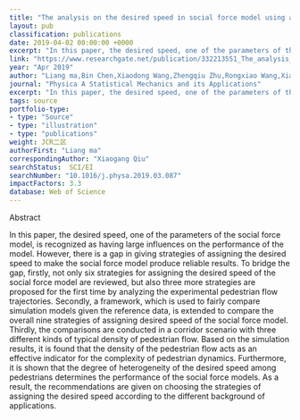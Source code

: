 ```yaml
---
title: "The analysis on the desired speed in social force model using a data driven approach"
layout: pub
classification: publications
date: 2019-04-02 00:00:00 +0000
excerpt: "In this paper, the desired speed, one of the parameters of the social force model, is recognized as having large influences on the performance of the model. However, there is a gap in giving strategies of assigning the desired speed to make the social force model produce reliable results. To bridge the gap, firstly, not only six strategies for assi..."
link: "https://www.researchgate.net/publication/332213551_The_analysis_on_the_desired_speed_in_social_force_model_using_a_data_driven_approach"
year: "Apr 2019"
author: "Liang ma,Bin Chen,Xiaodong Wang,Zhengqiu Zhu,Rongxiao Wang,Xiaogang Qiu,"
journal: "Physica A Statistical Mechanics and its Applications"
excerpt: "In this paper, the desired speed, one of the parameters of the social force model, is recognized as having large influences on the performance of the model. However, there is a gap in giving strategies of assigning the desired speed to make the social force model produce reliable results. To bridge the gap, firstly, not only six strategies for assi..."
tags: source
portfolio-type: 
- type: "Source"
- type: "illustration"
- type: "publications"
weight: JCR二区
authorFirst: "Liang ma"
correspondingAuthor: "Xiaogang Qiu"
searchStatus:  SCI/EI
searchNumber: "10.1016/j.physa.2019.03.087"
impactFactors: 3.3
database: Web of Science
---
```

Abstract

In this paper, the desired speed, one of the parameters of the social force model, is recognized as having large influences on the performance of the model. However, there is a gap in giving strategies of assigning the desired speed to make the social force model produce reliable results. To bridge the gap, firstly, not only six strategies for assigning the desired speed of the social force model are reviewed, but also three more strategies are proposed for the first time by analyzing the experimental pedestrian flow trajectories. Secondly, a framework, which is used to fairly compare simulation models given the reference data, is extended to compare the overall nine strategies of assigning desired speed of the social force model. Thirdly, the comparisons are conducted in a corridor scenario with three different kinds of typical density of pedestrian flow. Based on the simulation results, it is found that the density of the pedestrian flow acts as an effective indicator for the complexity of pedestrian dynamics. Furthermore, it is shown that the degree of heterogeneity of the desired speed among pedestrians determines the performance of the social force models. As a result, the recommendations are given on choosing the strategies of assigning the desired speed according to the different background of applications.